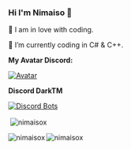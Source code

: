 ### Hi I'm Nimaiso 👋

🖤 I am in love with coding.

💠 I’m currently coding in C# & C++.

**My Avatar Discord:**

[![Avatar](https://discord.c99.nl/widget/theme-3/631463369458843668.png)](https://discord.gg/DStAkkypnm)

**Discord DarkTM**

[![Discord Bots](https://top.gg/api/widget/877568009135337472.svg)](https://top.gg/bot/877568009135337472)

<p>&nbsp;<img align="center" src="https://github-readme-stats.vercel.app/api?username=nimaisox&show_icons=true&locale=en" alt="nimaisox" /></p>
<p><img align="left" src="https://github-readme-stats.vercel.app/api/top-langs?username=nimaisox&show_icons=true&locale=en&layout=compact" alt="nimaisox" /></p>
<p align="left"> <img src="https://komarev.com/ghpvc/?username=nimaisox&label=Profile%20views&color=0e75b6&style=flat" alt="nimaisox" /> </p>
